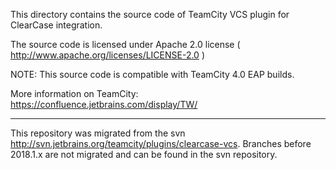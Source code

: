 This directory contains the source code of TeamCity VCS plugin for ClearCase integration.

The source code is licensed under Apache 2.0 license ( http://www.apache.org/licenses/LICENSE-2.0 )

NOTE: This source code is compatible with TeamCity 4.0 EAP builds.

More information on TeamCity: https://confluence.jetbrains.com/display/TW/

---
This repository was migrated from the svn http://svn.jetbrains.org/teamcity/plugins/clearcase-vcs.
Branches before 2018.1.x are not migrated and can be found in the svn repository.